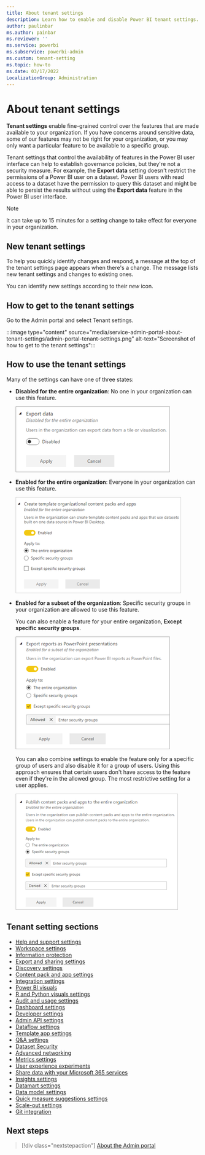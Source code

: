 ```yaml
---
title: About tenant settings
description: Learn how to enable and disable Power BI tenant settings.
author: paulinbar
ms.author: painbar
ms.reviewer: ''
ms.service: powerbi
ms.subservice: powerbi-admin
ms.custom: tenant-setting
ms.topic: how-to
ms.date: 03/17/2022
LocalizationGroup: Administration
---
```


# About tenant settings

**Tenant settings** enable fine-grained control over the features that are made available to your organization. If you have concerns around sensitive data, some of our features may not be right for your organization, or you may only want a particular feature to be available to a specific group.

Tenant settings that control the availability of features in the Power BI user interface can help to establish governance policies, but they're not a security measure. For example, the **Export data** setting doesn't restrict the permissions of a Power BI user on a dataset. Power BI users with read access to a dataset have the permission to query this dataset and might be able to persist the results without using the **Export data** feature in the Power BI user interface.

> [!NOTE]
> It can take up to 15 minutes for a setting change to take effect for everyone in your organization.

## New tenant settings

To help you quickly identify changes and respond, a message at the top of the tenant settings page appears when there's a change. The message lists new tenant settings and changes to existing ones.

You can identify new settings according to their *new* icon.  

## How to get to the tenant settings

Go to the Admin portal and select Tenant settings.

:::image type="content" source="media/service-admin-portal-about-tenant-settings/admin-portal-tenant-settings.png" alt-text="Screenshot of how to get to the tenant settings":::

## How to use the tenant settings

Many of the settings can have one of three states:

* **Disabled for the entire organization**: No one in your organization can use this feature.

    ![Disabled all setting](media/service-admin-portal-about-tenant-settings/powerbi-admin-tenant-settings-disabled.png)

* **Enabled for the entire organization**: Everyone in your organization can use this feature.

    ![Enabled all setting](media/service-admin-portal-about-tenant-settings/powerbi-admin-tenant-settings-enabled.png)

* **Enabled for a subset of the organization**: Specific security groups in your organization are allowed to use this feature.

    You can also enable a feature for your entire organization, **Except specific security groups**.

    ![Enabled subset setting](media/service-admin-portal-about-tenant-settings/powerbi-admin-tenant-settings-enabled-except.png)

    You can also combine settings to enable the feature only for a specific group of users and also disable it for a group of users. Using this approach ensures that certain users don't have access to the feature even if they're in the allowed group. The most restrictive setting for a user applies.

    ![Enable except setting](media/service-admin-portal-about-tenant-settings/powerbi-admin-tenant-settings-enabled-except2.png)

## Tenant setting sections

* [Help and support settings](/power-bi/support/service-admin-portal-help-support)
* [Workspace settings](service-admin-portal-workspace.md)
* [Information protection](service-admin-portal-information-protection.md)
* [Export and sharing settings](service-admin-portal-export-sharing.md)
* [Discovery settings](service-admin-portal-discovery.md)
* [Content pack and app settings](service-admin-portal-content-pack-app.md)
* [Integration settings](service-admin-portal-integration.md)
* [Power BI visuals](service-admin-portal-power-bi-visuals.md)
* [R and Python visuals settings](service-admin-portal-r-python-visuals.md)
* [Audit and usage settings](service-admin-portal-audit-usage.md)
* [Dashboard settings](service-admin-portal-dashboard.md)
* [Developer settings](service-admin-portal-developer.md)
* [Admin API settings](service-admin-portal-admin-api-settings.md)
* [Dataflow settings](service-admin-portal-dataflow.md)
* [Template app settings](service-admin-portal-template-app.md)
* [Q&A settings](service-admin-portal-qa.md)
* [Dataset Security](service-admin-portal-dataset-security.md)
* [Advanced networking](service-admin-portal-advanced-networking.md)
* [Metrics settings](service-admin-portal-goals-settings.md)
* [User experience experiments](service-admin-portal-user-experience-experiments.md)
* [Share data with your Microsoft 365 services](admin-share-power-bi-metadata-microsoft-365-services.md#how-to-turn-sharing-with-microsoft-365-services-on-and-off)
* [Insights settings](service-admin-portal-insights.md)
* [Datamart settings](./service-admin-portal-datamart.md)
* [Data model settings](./service-admin-portal-data-model.md)
* [Quick measure suggestions settings](service-admin-portal-quick-measure-suggestions-settings.md)
* [Scale-out settings](./service-admin-portal-scale-out.md)
* [Git integration](./service-admin-portal-git-integration.md)

## Next steps

> [!div class="nextstepaction"]
> [About the Admin portal](service-admin-portal.md)